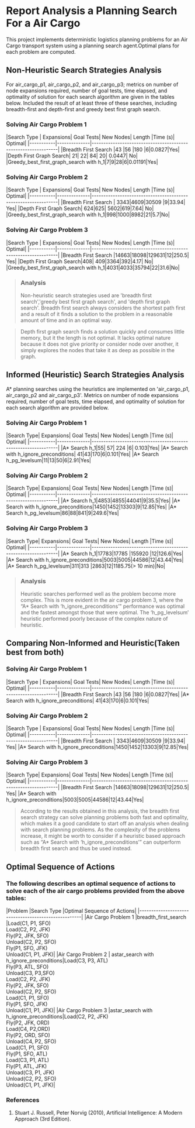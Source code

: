 # Report Analysis a Planning Search For a Air Cargo 

This project implements deterministic logistics planning problems for an Air Cargo transport system using a planning search agent.Optimal plans for each problem are computed.


## Non-Heuristic  Search Strategies Analysis
For air_cargo_p1, air_cargo_p2, and air_cargo_p3; metrics on number of node expansions required, number of goal tests, time elapsed, and optimality of solution for each search algorithm are given in the tables below. Included the result of at least three of these searches, including breadth-first and depth-first and greedy best first graph search.

### Solving Air Cargo Problem 1
|Search Type	|	Expansions|	Goal Tests|	New Nodes|	Length	|Time (s)|	Optimal|
|-----------|--------------|---------------------------------------------------------------|
|Breadth First Search |43 |56 |180 |6|0.0827|Yes|
|Depth First Graph Search|	21|	22|	84|	20|	0.0447|	No|
|Greedy_best_first_graph_search with h_1|7|9|28|6|0.01191|Yes|

### Solving Air Cargo Problem 2
|Search Type	|	Expansions|	Goal Tests|	New Nodes|	Length	|Time (s)|	Optimal|
|-----------|--------------|---------------------------------------------------------------|
|Breadth First Search | 3343|4609|30509  |9|33.94|	Yes|
|Depth First Graph Search| 624|625| 5602|619|7.64|	No|
|Greedy_best_first_graph_search with h_1|998|1000|8982|21|5.7|No|

### Solving Air Cargo Problem 3
|Search Type	|	Expansions|	Goal Tests|	New Nodes|	Length	|Time (s)|	Optimal|
|-----------|--------------|---------------------------------------------------------------|
|Breadth First Search |14663|18098|129631|12|250.5|	Yes|
|Depth First Graph Search|408| 409|3364|392|4.17|	No|
|Greedy_best_first_graph_search with h_1|4031|4033|35794|22|31.6|No|


>### Analysis
>Non-heuristic search strategies used are 'breadth first search','greedy best first graph search', and 'depth first graph search'. Breadth first search always considers the shortest path first and a result of it finds a solution to the problem in a reasonable amount of time and in an optimal way.

>Depth first graph search finds a solution quickly and consumes little memory, but it the length is not optimal. It lacks optimal nature because it does not give priority or consider node over another, it simply explores the nodes that take it as deep as possible in the graph.



## Informed (Heuristic) Search Strategies Analysis

 A* planning searches using the heuristics are implemented on 'air_cargo_p1, air_cargo_p2 and air_cargo_p3'. Metrics on number of node expansions required, number of goal tests, time elapsed, and optimality of solution for each search algorithm are provided below.



### Solving Air Cargo Problem 1
|Search Type|	Expansions|	Goal Tests|	New Nodes|	Length	|Time (s)|	Optimal|
|-----------|--------------|---------------------------------------------------------------|
|A* Search h_1|55|	57|	224	|6|	0.103|Yes|
|A* Search with h_ignore_preconditions|	41|43|170|6|0.101|Yes|
|A* Search h_pg_levelsum|11|13|50|6|2.91|Yes|


### Solving Air Cargo Problem 2
|Search Type|	Expansions|	Goal Tests|	New Nodes|	Length	|Time (s)|	Optimal|
|-----------|--------------|---------------------------------------------------------------|
|A* Search h_1|4853|4855|44041|9|35.5|Yes|
|A* Search with h_ignore_preconditions|1450|1452|13303|9|12.85|Yes|
|A* Search h_pg_levelsum|86|88|841|9|249.6|Yes|


### Solving Air Cargo Problem 3
|Search Type|	Expansions|	Goal Tests|	New Nodes|	Length	|Time (s)|	Optimal|
|-----------|--------------|---------------------------------------------------------------|
|A* Search h_1|17783|17785 |155920 |12|126.6|Yes|
|A* Search with h_ignore_preconditions|5003|5005|44586|12|43.44|Yes|
|A* Search h_pg_levelsum|311|313 |2863|12|1185.75(> 10 min)|No|


>### Analysis
>Heuristic searches performed well as the problem become more complex. This is more evident in the air cargo problem 3, where the “A* Search with ‘h_ignore_preconditions’” performance was optimal and the fastest amongst those that were optimal. The ‘h_pg_levelsum’ heuristic performed poorly because of the complex nature of heuristic.



## Comparing Non-Informed and Heuristic(Taken best from both)
### Solving Air Cargo Problem 1

|Search Type	|	Expansions|	Goal Tests|	New Nodes|	Length	|Time (s)|	Optimal|
|-----------|--------------|---------------------------------------------------------------|
|Breadth First Search |43 |56 |180 |6|0.0827|Yes|
|A* Search with h_ignore_preconditions|	41|43|170|6|0.101|Yes|


### Solving Air Cargo Problem 2

|Search Type	|	Expansions|	Goal Tests|	New Nodes|	Length	|Time (s)|	Optimal|
|-----------|--------------|---------------------------------------------------------------|
|Breadth First Search | 3343|4609|30509  |9|33.94|	Yes|
|A* Search with h_ignore_preconditions|1450|1452|13303|9|12.85|Yes|


### Solving Air Cargo Problem 3

|Search Type|	Expansions|	Goal Tests|	New Nodes|	Length	|Time (s)|	Optimal|
|-----------|--------------|---------------------------------------------------------------|
|Breadth First Search |14663|18098|129631|12|250.5|	Yes|
|A* Search with h_ignore_preconditions|5003|5005|44586|12|43.44|Yes|


>According to the results obtained in this analysis, the breadth first search strategy can solve planning problems both fast and optimality, which makes it a good candidate to start off an analysis when dealing with search planning problems. As the complexity of the problems increase, it might be worth to consider if a heuristic based approach such as “A* Search with ‘h_ignore_preconditions’” can outperform breadth first search and thus be used instead.




## Optimal Sequence of Actions

### The following  describes an optimal sequence of actions to solve each of the air cargo problems provided  from the above tables:




|Problem	|Search Type	|Optimal Sequence of Actions|
|-----------------------------------------------------|
|Air Cargo Problem 1 |breadth_first_search |Load(C1, P1, SFO)<br/>Load(C2, P2, JFK)<br/>Fly(P2, JFK, SFO)<br/>Unload(C2, P2, SFO)<br/>Fly(P1, SFO, JFK)<br/>Unload(C1, P1, JFK)|
|Air Cargo Problem 2 | astar_search with h_ignore_preconditions|Load(C3, P3, ATL)<br/>Fly(P3, ATL, SFO)<br/>Unload(C3, P3,SFO)<br/>Load(C2, P2, JFK)<br/>Fly(P2, JFK, SFO)<br/>Unload(C2, P2, SFO)<br/>Load(C1, P1, SFO)<br/>Fly(P1, SFO, JFK)<br/>Unload(C1, P1, JFK)|
|Air Cargo Problem 3 |astar_search with h_ignore_preconditions|Load(C2, P2, JFK)<br/>Fly(P2, JFK, ORD)<br/>Load(C4, P2,ORD)<br/>Fly(P2, ORD, SFO)<br/>Unload(C4, P2, SFO)<br/>Load(C1, P1, SFO)<br/>Fly(P1, SFO, ATL)<br/>Load(C3, P1, ATL)<br/>Fly(P1, ATL, JFK)<br/>Unload(C3, P1, JFK)<br/>Unload(C2, P2, SFO)<br/>Unload(C1, P1, JFK)|

### References

1. Stuart J. Russell, Peter Norvig (2010), Artificial Intelligence: A Modern Approach (3rd Edition).






